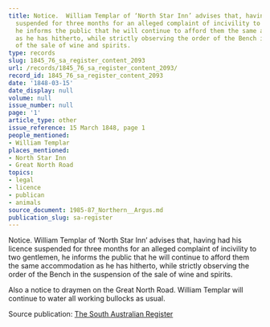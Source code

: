 ```yaml
---
title: Notice.  William Templar of ‘North Star Inn’ advises that, having had his licence
  suspended for three months for an alleged complaint of incivility to two gentlemen,
  he informs the public that he will continue to afford them the same accommodation
  as he has hitherto, while strictly observing the order of the Bench in the suspension
  of the sale of wine and spirits.
type: records
slug: 1845_76_sa_register_content_2093
url: /records/1845_76_sa_register_content_2093/
record_id: 1845_76_sa_register_content_2093
date: '1848-03-15'
date_display: null
volume: null
issue_number: null
page: '1'
article_type: other
issue_reference: 15 March 1848, page 1
people_mentioned:
- William Templar
places_mentioned:
- North Star Inn
- Great North Road
topics:
- legal
- licence
- publican
- animals
source_document: 1985-87_Northern__Argus.md
publication_slug: sa-register
---
```


Notice.  William Templar of ‘North Star Inn’ advises that, having had his licence suspended for three months for an alleged complaint of incivility to two gentlemen, he informs the public that he will continue to afford them the same accommodation as he has hitherto, while strictly observing the order of the Bench in the suspension of the sale of wine and spirits.

Also a notice to draymen on the Great North Road.  William Templar will continue to water all working bullocks as usual.

Source publication: [The South Australian Register](/publications/sa-register/)
